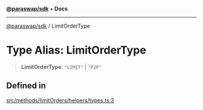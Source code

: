 [**@paraswap/sdk**](../README.md) • **Docs**

***

[@paraswap/sdk](../globals.md) / LimitOrderType

# Type Alias: LimitOrderType

> **LimitOrderType**: `"LIMIT"` \| `"P2P"`

## Defined in

[src/methods/limitOrders/helpers/types.ts:3](https://github.com/paraswap/paraswap-sdk/blob/master/src/methods/limitOrders/helpers/types.ts#L3)
